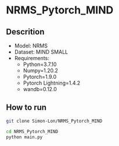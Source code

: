 # NRMS_Pytorch_MIND
 
## Descrition
- Model: NRMS
- Dataset: MIND SMALL
- Requirements:
    - Python=3.7.10
    - Numpy=1.20.2
    - Pytorch=1.9.0
    - Pytorch Lightning=1.4.2
    - wandb=0.12.0
    
## How to run
```bash
git clone Simon-Lon/NRMS_Pytorch_MIND

cd NRMS_Pytorch_MIND
python main.py
```